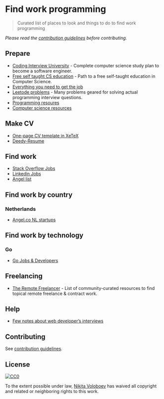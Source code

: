 # Find work programming
> Curated list of places to look and things to do to find work programming

*Please read the [contribution guidelines](contributing.md#contribution-guidelines) before contributing.*

## Prepare
- [Coding Interview University](https://github.com/jwasham/coding-interview-university) - Complete computer science study plan to become a software engineer.
- [Free self taught CS education](https://github.com/ossu/computer-science) - Path to a free self-taught education in Computer Science.
- [Everything you need to get the job](https://github.com/kdn251/interviews)
- [Leetode problems](https://leetcode.com) - Many problems geared for solving actual programming interview questions.
- [Programming resoures](https://learn-anything.xyz/1751)
- [Computer science resources](https://learn-anything.xyz/353)

## Make CV
- [One-page CV template in XeTeX](https://github.com/barrucadu/cv)
- [Deedy-Resume](https://github.com/deedy/Deedy-Resume)

## Find work
- [Stack Overflow Jobs](https://stackoverflow.com/jobs)
- [Linkedin Jobs](https://www.linkedin.com/jobs/)
- [Angel list](https://angel.co)

## Find work by country
### Netherlands
- [Angel.co NL startups](https://angel.co/netherlands)

## Find work by technology
### Go
- [Go Jobs & Developers](https://www.golangprojects.com)

## Freelancing
- [The Remote Freelancer](https://github.com/engineerapart/TheRemoteFreelancer) - List of community-curated resources to find topical remote freelance & contract work.

## Help
- [Few notes about web developer’s interviews](http://blog.sapegin.me/all/coding-interview)

## Contributing
See [contribution guidelines](contributing.md#contribution-guidelines).

## License
[![CC0](http://mirrors.creativecommons.org/presskit/buttons/88x31/svg/cc-zero.svg)](https://creativecommons.org/publicdomain/zero/1.0/)

To the extent possible under law, [Nikita Voloboev](https://www.nikitavoloboev.xyz) has waived all copyright and related or neighboring rights to this work.